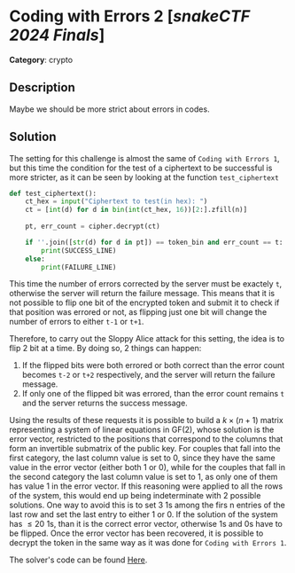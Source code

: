 # Coding with Errors 2 [_snakeCTF 2024 Finals_]

**Category**: crypto

## Description

Maybe we should be more strict about errors in codes.

## Solution

The setting for this challenge is almost the same of `Coding with Errors 1`, but this time the condition for the test of a ciphertext to be successful is more stricter, as it can be seen by looking at the function `test_ciphertext`

```python
def test_ciphertext():
    ct_hex = input("Ciphertext to test(in hex): ")
    ct = [int(d) for d in bin(int(ct_hex, 16))[2:].zfill(n)]
    
    pt, err_count = cipher.decrypt(ct)

    if ''.join([str(d) for d in pt]) == token_bin and err_count == t: 
        print(SUCCESS_LINE)
    else:
        print(FAILURE_LINE)
```
This time the number of errors corrected by the server must be exactely `t`, otherwise the server will return the failure message. This means that it is not possible to flip one bit of the encrypted token and submit it to check if that position was errored or not, as flipping just one bit will change the number of errors to either `t-1` or `t+1`.

Therefore, to carry out the Sloppy Alice attack for this setting, the idea is to flip 2 bit at a time. By doing so, 2 things can happen:
 1. If the flipped bits were both errored or both correct than the error count becomes `t-2` or `t+2` respectively, and the server will return the failure message. 
 2. If only one of the flipped bit was errored, than the error count remains `t` and the server returns the success message.

Using the results of these requests it is possible to build a $k\times(n+1)$ matrix representing a system of linear equations in GF(2), whose solution is the error vector, restricted to the positions that correspond to the columns that form an invertible submatrix of the public key. For couples that fall into the first category, the last column value is set to 0, since they have the same value in the error vector (either both 1 or 0), while for the couples that fall in the second category the last column value is set to 1, as only one of them has value 1 in the error vector. If this reasoning were applied to all the rows of the system, this would end up being indeterminate with 2 possible solutions. One way to avoid this is to set 3 1s among the firs n entries of the last row and set the last entry to either 1 or 0. If the solution of the system has $\le20$ 1s, than it is the correct error vector, otherwise 1s and 0s have to be flipped. Once the error vector has been recovered, it is possible to decrypt the token in the same way as it was done for `Coding with Errors 1`.

The solver's code can be found [Here](./attachments/solve.py).